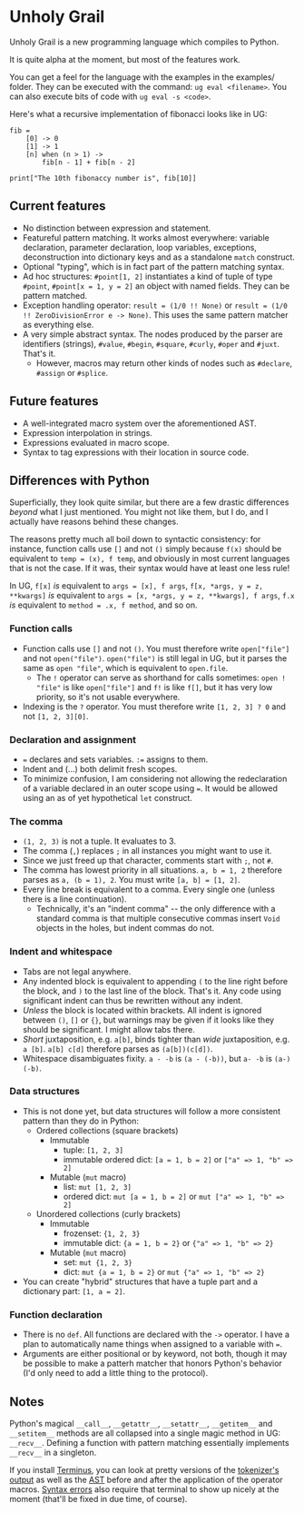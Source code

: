 
Unholy Grail
============

Unholy Grail is a new programming language which compiles to Python.

It is quite alpha at the moment, but most of the features work.

You can get a feel for the language with the examples in the examples/
folder. They can be executed with the command: `ug eval
<filename>`. You can also execute bits of code with `ug eval -s
<code>`.

Here's what a recursive implementation of fibonacci looks like in UG:

    fib =
        [0] -> 0
        [1] -> 1
        [n] when (n > 1) ->
            fib[n - 1] + fib[n - 2]

    print["The 10th fibonaccy number is", fib[10]]



Current features
----------------

* No distinction between expression and statement.
* Featureful pattern matching. It works almost everywhere: variable
  declaration, parameter declaration, loop variables, exceptions,
  deconstruction into dictionary keys and as a standalone `match`
  construct.
* Optional "typing", which is in fact part of the pattern matching
  syntax.
* Ad hoc structures: `#point[1, 2]` instantiates a kind of tuple of type
  `#point`, `#point[x = 1, y = 2]` an object with named fields. They
  can be pattern matched.
* Exception handling operator: `result = (1/0 !! None)` or
  `result = (1/0 !! ZeroDivisionError e -> None)`. This uses the
  same pattern matcher as everything else.
* A very simple abstract syntax. The nodes produced by the parser are
  identifiers (strings), `#value`, `#begin`, `#square`, `#curly`,
  `#oper` and `#juxt`. That's it.
  * However, macros may return other kinds of nodes such as
    `#declare`, `#assign` or `#splice`.



Future features
---------------

* A well-integrated macro system over the aforementioned AST.
* Expression interpolation in strings.
* Expressions evaluated in macro scope.
* Syntax to tag expressions with their location in source code.



Differences with Python
-----------------------

Superficially, they look quite similar, but there are a few drastic
differences *beyond* what I just mentioned. You might not like them,
but I do, and I actually have reasons behind these changes.

The reasons pretty much all boil down to syntactic consistency: for
instance, function calls use `[]` and not `()` simply because `f(x)`
should be equivalent to `temp = (x), f temp`, and obviously in most
current languages that is not the case. If it was, their syntax would
have at least one less rule!

In UG, `f[x]` *is* equivalent to `args = [x], f args`, `f[x, *args, y
= z, **kwargs]` *is* equivalent to `args = [x, *args, y = z,
**kwargs], f args`, `f.x` *is* equivalent to `method = .x, f method`,
and so on.


### Function calls

* Function calls use `[]` and not `()`. You must therefore write
  `open["file"]` and not `open("file")`. `open("file")` is still
  legal in UG, but it parses the same as `open "file"`, which is
  equivalent to `open.file`.
  * The `!` operator can serve as shorthand for calls sometimes: `open !
    "file"` is like `open["file"]` and `f!` is like `f[]`, but it has
    very low priority, so it's not usable everywhere.
* Indexing is the `?` operator. You must therefore write `[1, 2, 3] ?
  0` and not `[1, 2, 3][0]`.


### Declaration and assignment

* `=` declares and sets variables. `:=` assigns to them.
* Indent and (...) both delimit fresh scopes.
* To minimize confusion, I am considering not allowing the
  redeclaration of a variable declared in an outer scope using `=`. It
  would be allowed using an as of yet hypothetical `let` construct.


### The comma

* `(1, 2, 3)` is not a tuple. It evaluates to 3.
* The comma (`,`) replaces `;` in all instances you might want to
  use it.
* Since we just freed up that character, comments start with `;`, not `#`.
* The comma has lowest priority in all situations. `a, b = 1, 2`
  therefore parses as `a, (b = 1), 2`. You must write `[a, b] = [1,
  2]`.
* Every line break is equivalent to a comma. Every single one (unless
  there is a line continuation).
  * Technically, it's an "indent comma" -- the only difference with a
    standard comma is that multiple consecutive commas insert `Void`
    objects in the holes, but indent commas do not.


### Indent and whitespace

* Tabs are not legal anywhere.
* Any indented block is equivalent to appending `(` to the line right
  before the block, and `)` to the last line of the block.  That's it.
  Any code using significant indent can thus be rewritten without
  any indent.
* *Unless* the block is located within brackets. All indent is ignored
  between `()`, `[]` or `{}`, but warnings may be given if it looks
  like they should be significant. I might allow tabs there.
* *Short* juxtaposition, e.g. `a[b]`, binds tighter than *wide*
  juxtaposition, e.g. `a [b]`. `a[b] c[d]` therefore parses as
  `(a[b])(c[d])`.
* Whitespace disambiguates fixity. `a - -b` is `(a - (-b))`, but `a-
  -b` is `(a-)(-b)`.


### Data structures

* This is not done yet, but data structures will follow a more
  consistent pattern than they do in Python:
  * Ordered collections (square brackets)
    * Immutable
      * tuple: `[1, 2, 3]`
      * immutable ordered dict: `[a = 1, b = 2]` or `["a" => 1, "b" => 2]`
    * Mutable (`mut` macro)
      * list: `mut [1, 2, 3]`
      * ordered dict: `mut [a = 1, b = 2]` or `mut ["a" => 1, "b" => 2]`
  * Unordered collections (curly brackets)
    * Immutable
      * frozenset: `{1, 2, 3}`
      * immutable dict: `{a = 1, b = 2}` or `{"a" => 1, "b" => 2}`
    * Mutable (`mut` macro)
      * set: `mut {1, 2, 3}`
      * dict: `mut {a = 1, b = 2}` or `mut {"a" => 1, "b" => 2}`
* You can create "hybrid" structures that have a tuple part and
  a dictionary part: `[1, a = 2]`.


### Function declaration

* There is no `def`. All functions are declared with the `->`
  operator. I have a plan to automatically name things when assigned
  to a variable with `=`.
* Arguments are either positional or by keyword, not both, though it
  may be possible to make a patterh matcher that honors Python's
  behavior (I'd only need to add a little thing to the protocol).


Notes
-----

Python's magical `__call__`, `__getattr__`, `__setattr__`,
`__getitem__` and `__setitem__` methods are all collapsed into a
single magic method in UG: `__recv__`. Defining a function with
pattern matching essentially implements `__recv__` in a singleton.

If you install [Terminus](https://github.com/breuleux/terminus), you
can look at pretty versions of the [tokenizer's
output](http://i.imgur.com/VH6dqRE.png) as well as the
[AST](http://i.imgur.com/V6nJZi5.png) before and after the application
of the operator macros. [Syntax
errors](http://i.imgur.com/qPcugrM.png) also require that terminal to
show up nicely at the moment (that'll be fixed in due time, of
course).

